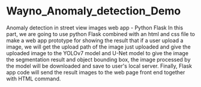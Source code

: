 # Wayno_Anomaly_detection_Demo

Anomaly detection in street view images web app - Python Flask
In this part, we are going to use python Flask combined with an html and css file to make a web app prototype for showing the result that if a user upload a image, we will get the upload path of the image just uploaded and give the uploaded image to the YOLOv7 model and U-Net model to give the image the segmentation result and object bounding box, the image processed by the model will be downloaded and save to user's local server. Finally, Flask app code will send the result images to the web page front end together with HTML command. 
